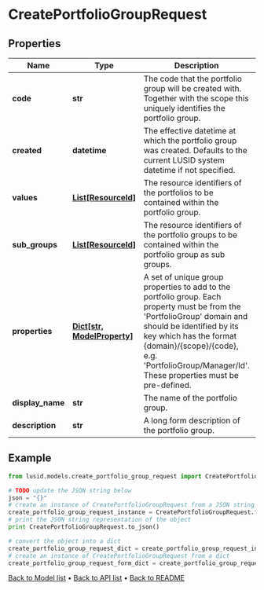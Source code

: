 # CreatePortfolioGroupRequest


## Properties
Name | Type | Description | Notes
------------ | ------------- | ------------- | -------------
**code** | **str** | The code that the portfolio group will be created with. Together with the scope this uniquely identifies the portfolio group. | 
**created** | **datetime** | The effective datetime at which the portfolio group was created. Defaults to the current LUSID system datetime if not specified. | [optional] 
**values** | [**List[ResourceId]**](ResourceId.md) | The resource identifiers of the portfolios to be contained within the portfolio group. | [optional] 
**sub_groups** | [**List[ResourceId]**](ResourceId.md) | The resource identifiers of the portfolio groups to be contained within the portfolio group as sub groups. | [optional] 
**properties** | [**Dict[str, ModelProperty]**](ModelProperty.md) | A set of unique group properties to add to the portfolio group. Each property must be from the &#39;PortfolioGroup&#39; domain and should be identified by its key which has the format {domain}/{scope}/{code}, e.g. &#39;PortfolioGroup/Manager/Id&#39;. These properties must be pre-defined. | [optional] 
**display_name** | **str** | The name of the portfolio group. | 
**description** | **str** | A long form description of the portfolio group. | [optional] 

## Example

```python
from lusid.models.create_portfolio_group_request import CreatePortfolioGroupRequest

# TODO update the JSON string below
json = "{}"
# create an instance of CreatePortfolioGroupRequest from a JSON string
create_portfolio_group_request_instance = CreatePortfolioGroupRequest.from_json(json)
# print the JSON string representation of the object
print CreatePortfolioGroupRequest.to_json()

# convert the object into a dict
create_portfolio_group_request_dict = create_portfolio_group_request_instance.to_dict()
# create an instance of CreatePortfolioGroupRequest from a dict
create_portfolio_group_request_form_dict = create_portfolio_group_request.from_dict(create_portfolio_group_request_dict)
```
[Back to Model list](../README.md#documentation-for-models) &#8226; [Back to API list](../README.md#documentation-for-api-endpoints) &#8226; [Back to README](../README.md)


